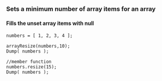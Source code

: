 ### Sets a minimum number of array items for an array
#### Fills the unset array items with null
```luceescript+trycf
numbers = [ 1, 2, 3, 4 ];

arrayResize(numbers,10);
Dump( numbers ); 

//member function
numbers.resize(15);
Dump( numbers ); 
```
